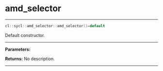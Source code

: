 # amd_selector

---

```cpp
cl::sycl::amd_selector::amd_selector()=default
```


Default constructor. 


---
**Parameters:**

**Returns:** No description.

---

